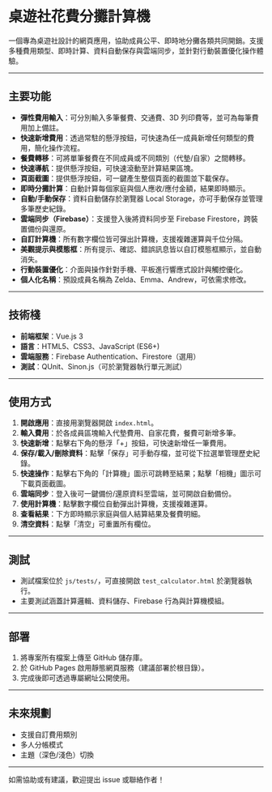 # 桌遊社花費分攤計算機

一個專為桌遊社設計的網頁應用，協助成員公平、即時地分攤各類共同開銷。支援多種費用類型、即時計算、資料自動保存與雲端同步，並針對行動裝置優化操作體驗。

---

## 主要功能

- **彈性費用輸入**：可分別輸入多筆餐費、交通費、3D 列印費等，並可為每筆費用加上備註。
- **快速新增費用**：透過常駐的懸浮按鈕，可快速為任一成員新增任何類型的費用，簡化操作流程。
- **餐費轉移**：可將單筆餐費在不同成員或不同類別（代墊/自家）之間轉移。
- **快速導航**：提供懸浮按鈕，可快速滾動至計算結果區塊。
- **頁面截圖**：提供懸浮按鈕，可一鍵產生整個頁面的截圖並下載保存。
- **即時分攤計算**：自動計算每個家庭與個人應收/應付金額，結果即時顯示。
- **自動/手動保存**：資料自動儲存於瀏覽器 Local Storage，亦可手動保存並管理多筆歷史紀錄。
- **雲端同步（Firebase）**：支援登入後將資料同步至 Firebase Firestore，跨裝置備份與還原。
- **自訂計算機**：所有數字欄位皆可彈出計算機，支援複雜運算與千位分隔。
- **美觀提示與模態框**：所有提示、確認、錯誤訊息皆以自訂模態框顯示，並自動消失。
- **行動裝置優化**：介面與操作針對手機、平板進行響應式設計與觸控優化。
- **個人化名稱**：預設成員名稱為 Zelda、Emma、Andrew，可依需求修改。

---

## 技術棧

- **前端框架**：Vue.js 3
- **語言**：HTML5、CSS3、JavaScript (ES6+)
- **雲端服務**：Firebase Authentication、Firestore（選用）
- **測試**：QUnit、Sinon.js（可於瀏覽器執行單元測試）

---

## 使用方式

1. **開啟應用**：直接用瀏覽器開啟 `index.html`。
2. **輸入費用**：於各成員區塊輸入代墊費用、自家花費，餐費可新增多筆。
3. **快速新增**：點擊右下角的懸浮「+」按鈕，可快速新增任一筆費用。
4. **保存/載入/刪除資料**：點擊「保存」可手動存檔，並可從下拉選單管理歷史紀錄。
5. **快速操作**：點擊右下角的「計算機」圖示可跳轉至結果；點擊「相機」圖示可下載頁面截圖。
6. **雲端同步**：登入後可一鍵備份/還原資料至雲端，並可開啟自動備份。
7. **使用計算機**：點擊數字欄位自動彈出計算機，支援複雜運算。
8. **查看結果**：下方即時顯示家庭與個人結算結果及餐費明細。
9. **清空資料**：點擊「清空」可重置所有欄位。

---

## 測試

- 測試檔案位於 `js/tests/`，可直接開啟 `test_calculator.html` 於瀏覽器執行。
- 主要測試涵蓋計算邏輯、資料儲存、Firebase 行為與計算機模組。

---

## 部署

1. 將專案所有檔案上傳至 GitHub 儲存庫。
2. 於 GitHub Pages 啟用靜態網頁服務（建議部署於根目錄）。
3. 完成後即可透過專屬網址公開使用。

---

## 未來規劃

- 支援自訂費用類別
- 多人分帳模式
- 主題（深色/淺色）切換

---

如需協助或有建議，歡迎提出 issue 或聯絡作者！
